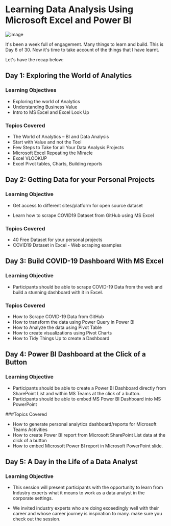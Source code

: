 # Learning Data Analysis Using Microsoft Excel and Power BI

![image](files/Users/jzhang/Desktop/Isolated.png)


It's been a week full of engagement. Many things to learn and build. This is Day 6 of 30. Now it's time to take account of the things that I have learnt. 

Let's have the recap below:

## Day 1: Exploring the World of Analytics
 

### Learning Objectives
 - Exploring the world of Analytics 
 - Understanding Business Value 
 - Intro to MS Excel and Excel Look Up 

### Topics Covered
 - The World of Analytics – BI and Data Analysis 
 - Start with Value and not the Tool 
 - Few Steps to Take for all Your Data Analysis Projects 
 - Microsoft Excel Repeating the Miracle 
 - Excel VLOOKUP 
 - Excel Pivot tables, Charts, Building reports

 

## Day 2: Getting Data for your Personal Projects


### Learning Objective
 - Get access to different sites/platform for open source dataset

 - Learn how to scrape COVID19 Dataset from GitHub using MS Excel

 

### Topics Covered
 - 40 Free Dataset for your personal projects
 - COVID19 Dataset in Excel - Web scraping examples

 

## Day 3: Build COVID-19 Dashboard With MS Excel
 

### Learning Objective
 - Participants should be able to scrape COVID-19 Data from the web and build a stunning dashboard with it in Excel.

 

### Topics Covered
 - How to Scrape COVID-19 Data from GitHub
 - How to transform the data using Power Query in Power BI
 - How to Analyze the data using Pivot Table
 - How to create visualizations using Pivot Charts
 - How to Tidy Things Up to create a Dashboard

 

## Day 4: Power BI Dashboard at the Click of a Button
 

### Learning Objective
 - Participants should be able to create a Power BI Dashboard directly from SharePoint List and within MS Teams at the click of a button. 
 - Participants should be able to embed MS Power BI Dashboard into MS PowerPoint
 

###Topics Covered
 - How to generate personal analytics dashboard/reports for Microsoft Teams Activities
 - How to create Power BI report from Microsoft SharePoint List data at the click of a button
 - How to embed  Microsoft Power BI report in Microsoft PowerPoint slide.


 

## Day 5: A Day in the Life of a Data Analyst
 

### Learning Objective
 - This session will present participants with the opportunity to learn from Industry experts what it means to work as a data analyst in the corporate settings.

 - We invited industry experts who are doing exceedingly well with their career and whose career journey is inspiration to many. make sure you check out the session. 

 
